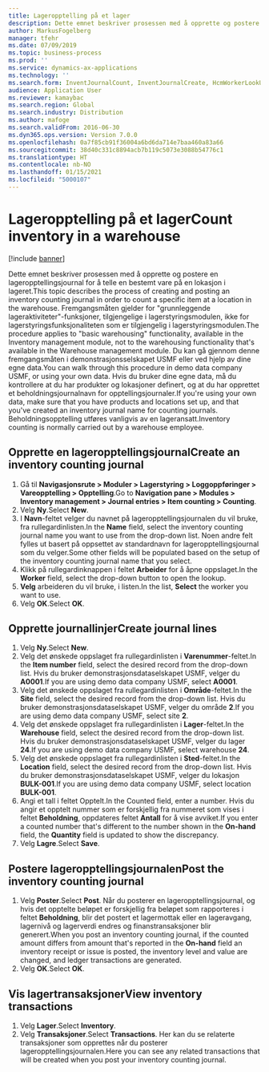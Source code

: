 ```yaml
---
title: Lageropptelling på et lager
description: Dette emnet beskriver prosessen med å opprette og postere en lageropptellingsjournal for å telle en bestemt vare på en lokasjon i lageret.
author: MarkusFogelberg
manager: tfehr
ms.date: 07/09/2019
ms.topic: business-process
ms.prod: ''
ms.service: dynamics-ax-applications
ms.technology: ''
ms.search.form: InventJournalCount, InventJournalCreate, HcmWorkerLookUp, InventItemIdLookupSimple, InventLocationIdLookup, WMSLocationIdLookup, InventTrans
audience: Application User
ms.reviewer: kamaybac
ms.search.region: Global
ms.search.industry: Distribution
ms.author: mafoge
ms.search.validFrom: 2016-06-30
ms.dyn365.ops.version: Version 7.0.0
ms.openlocfilehash: 0a7f85cb91f36004a6bd6da714e7baa460a83a66
ms.sourcegitcommit: 38d40c331c8894acb7b119c5073e3088b54776c1
ms.translationtype: HT
ms.contentlocale: nb-NO
ms.lasthandoff: 01/15/2021
ms.locfileid: "5000107"
---
```

# <a name="count-inventory-in-a-warehouse"></a><span data-ttu-id="cda47-103">Lageropptelling på et lager</span><span class="sxs-lookup"><span data-stu-id="cda47-103">Count inventory in a warehouse</span></span>

[!include [banner](../../includes/banner.md)]

<span data-ttu-id="cda47-104">Dette emnet beskriver prosessen med å opprette og postere en lageropptellingsjournal for å telle en bestemt vare på en lokasjon i lageret.</span><span class="sxs-lookup"><span data-stu-id="cda47-104">This topic describes the process of creating and posting an inventory counting journal in order to count a specific item at a location in the warehouse.</span></span> <span data-ttu-id="cda47-105">Fremgangsmåten gjelder for "grunnleggende lageraktiviteter"-funksjoner, tilgjengelige i lagerstyringsmodulen, ikke for lagerstyringsfunksjonaliteten som er tilgjengelig i lagerstyringsmodulen.</span><span class="sxs-lookup"><span data-stu-id="cda47-105">The procedure applies to "basic warehousing" functionality, available in the Inventory management module, not to the warehousing functionality that's available in the Warehouse management module.</span></span> <span data-ttu-id="cda47-106">Du kan gå gjennom denne fremgangsmåten i demonstrasjonsselskapet USMF eller ved hjelp av dine egne data.</span><span class="sxs-lookup"><span data-stu-id="cda47-106">You can walk through this procedure in demo data company USMF, or using your own data.</span></span> <span data-ttu-id="cda47-107">Hvis du bruker dine egne data, må du kontrollere at du har produkter og lokasjoner definert, og at du har opprettet et beholdningsjournalnavn for opptellingsjournaler.</span><span class="sxs-lookup"><span data-stu-id="cda47-107">If you're using your own data, make sure that you have products and locations set up, and that you've created an inventory journal name for counting journals.</span></span> <span data-ttu-id="cda47-108">Beholdningsopptelling utføres vanligvis av en lageransatt.</span><span class="sxs-lookup"><span data-stu-id="cda47-108">Inventory counting is normally carried out by a warehouse employee.</span></span>


## <a name="create-an-inventory-counting-journal"></a><span data-ttu-id="cda47-109">Opprette en lageropptellingsjournal</span><span class="sxs-lookup"><span data-stu-id="cda47-109">Create an inventory counting journal</span></span>
1. <span data-ttu-id="cda47-110">Gå til **Navigasjonsrute > Moduler > Lagerstyring > Loggoppføringer > Vareopptelling > Opptelling**.</span><span class="sxs-lookup"><span data-stu-id="cda47-110">Go to **Navigation pane > Modules > Inventory management > Journal entries > Item counting > Counting**.</span></span>
2. <span data-ttu-id="cda47-111">Velg **Ny**.</span><span class="sxs-lookup"><span data-stu-id="cda47-111">Select **New**.</span></span>
3. <span data-ttu-id="cda47-112">I **Navn**-feltet velger du navnet på lageropptellingsjournalen du vil bruke, fra rullegardinlisten.</span><span class="sxs-lookup"><span data-stu-id="cda47-112">In the **Name** field, select the inventory counting journal name you want to use from the drop-down list.</span></span> <span data-ttu-id="cda47-113">Noen andre felt fylles ut basert på oppsettet av standardnavn for lageropptellingsjournal som du velger.</span><span class="sxs-lookup"><span data-stu-id="cda47-113">Some other fields will be populated based on the setup of the inventory counting journal name that you select.</span></span>  
4. <span data-ttu-id="cda47-114">Klikk på rullegardinknappen i feltet **Arbeider** for å åpne oppslaget.</span><span class="sxs-lookup"><span data-stu-id="cda47-114">In the **Worker** field, select the drop-down button to open the lookup.</span></span>
5. <span data-ttu-id="cda47-115">**Velg** arbeideren du vil bruke, i listen.</span><span class="sxs-lookup"><span data-stu-id="cda47-115">In the list, **Select** the worker you want to use.</span></span>
6. <span data-ttu-id="cda47-116">Velg **OK**.</span><span class="sxs-lookup"><span data-stu-id="cda47-116">Select **OK**.</span></span>

## <a name="create-journal-lines"></a><span data-ttu-id="cda47-117">Opprette journallinjer</span><span class="sxs-lookup"><span data-stu-id="cda47-117">Create journal lines</span></span>
1. <span data-ttu-id="cda47-118">Velg **Ny**.</span><span class="sxs-lookup"><span data-stu-id="cda47-118">Select **New**.</span></span>
2. <span data-ttu-id="cda47-119">Velg det ønskede oppslaget fra rullegardinlisten i **Varenummer**-feltet.</span><span class="sxs-lookup"><span data-stu-id="cda47-119">In the **Item number** field, select the desired record from the drop-down list.</span></span> <span data-ttu-id="cda47-120">Hvis du bruker demonstrasjonsdataselskapet USMF, velger du **A0001**.</span><span class="sxs-lookup"><span data-stu-id="cda47-120">If you are using demo data company USMF, select **A0001**.</span></span>  
3. <span data-ttu-id="cda47-121">Velg det ønskede oppslaget fra rullegardinlisten i **Område**-feltet.</span><span class="sxs-lookup"><span data-stu-id="cda47-121">In the **Site** field, select the desired record from the drop-down list.</span></span> <span data-ttu-id="cda47-122">Hvis du bruker demonstrasjonsdataselskapet USMF, velger du område **2**.</span><span class="sxs-lookup"><span data-stu-id="cda47-122">If you are using demo data company USMF, select site **2**.</span></span>
4. <span data-ttu-id="cda47-123">Velg det ønskede oppslaget fra rullegardinlisten i **Lager**-feltet.</span><span class="sxs-lookup"><span data-stu-id="cda47-123">In the **Warehouse** field, select the desired record from the drop-down list.</span></span> <span data-ttu-id="cda47-124">Hvis du bruker demonstrasjonsdataselskapet USMF, velger du lager **24**.</span><span class="sxs-lookup"><span data-stu-id="cda47-124">If you are using demo data company USMF, select warehouse **24**.</span></span>  
5. <span data-ttu-id="cda47-125">Velg det ønskede oppslaget fra rullegardinlisten i **Sted**-feltet.</span><span class="sxs-lookup"><span data-stu-id="cda47-125">In the **Location** field, select the desired record from the drop-down list.</span></span> <span data-ttu-id="cda47-126">Hvis du bruker demonstrasjonsdataselskapet USMF, velger du lokasjon **BULK-001**.</span><span class="sxs-lookup"><span data-stu-id="cda47-126">If you are using demo data company USMF, select location **BULK-001**.</span></span>  
6. <span data-ttu-id="cda47-127">Angi et tall i feltet Opptelt.</span><span class="sxs-lookup"><span data-stu-id="cda47-127">In the Counted field, enter a number.</span></span> <span data-ttu-id="cda47-128">Hvis du angir et opptelt nummer som er forskjellig fra nummeret som vises i feltet **Beholdning**, oppdateres feltet **Antall** for å vise avviket.</span><span class="sxs-lookup"><span data-stu-id="cda47-128">If you enter a counted number that's different to the number shown in the **On-hand** field, the **Quantity** field is updated to show the discrepancy.</span></span>  
7. <span data-ttu-id="cda47-129">Velg **Lagre**.</span><span class="sxs-lookup"><span data-stu-id="cda47-129">Select **Save**.</span></span>

## <a name="post-the-inventory-counting-journal"></a><span data-ttu-id="cda47-130">Postere lageropptellingsjournalen</span><span class="sxs-lookup"><span data-stu-id="cda47-130">Post the inventory counting journal</span></span>
1. <span data-ttu-id="cda47-131">Velg **Poster**.</span><span class="sxs-lookup"><span data-stu-id="cda47-131">Select **Post**.</span></span> <span data-ttu-id="cda47-132">Når du posterer en lageropptellingsjournal, og hvis det opptelte beløpet er forskjellig fra beløpet som rapporteres i feltet **Beholdning**, blir det postert et lagermottak eller en lageravgang, lagernivå og lagerverdi endres og finanstransaksjoner blir generert.</span><span class="sxs-lookup"><span data-stu-id="cda47-132">When you post an inventory counting journal, if the counted amount differs from amount that's reported in the **On-hand** field an inventory receipt or issue is posted, the inventory level and value are changed, and ledger transactions are generated.</span></span>
2. <span data-ttu-id="cda47-133">Velg **OK**.</span><span class="sxs-lookup"><span data-stu-id="cda47-133">Select **OK**.</span></span>

## <a name="view-inventory-transactions"></a><span data-ttu-id="cda47-134">Vis lagertransaksjoner</span><span class="sxs-lookup"><span data-stu-id="cda47-134">View inventory transactions</span></span>
1. <span data-ttu-id="cda47-135">Velg **Lager**.</span><span class="sxs-lookup"><span data-stu-id="cda47-135">Select **Inventory**.</span></span>
2. <span data-ttu-id="cda47-136">Velg **Transaksjoner**.</span><span class="sxs-lookup"><span data-stu-id="cda47-136">Select **Transactions**.</span></span> <span data-ttu-id="cda47-137">Her kan du se relaterte transaksjoner som opprettes når du posterer lageropptellingsjournalen.</span><span class="sxs-lookup"><span data-stu-id="cda47-137">Here you can see any related transactions that will be created when you post your inventory counting journal.</span></span>   

